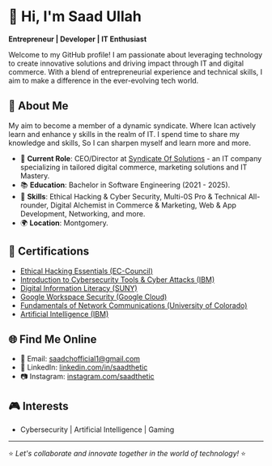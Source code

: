 # 👋 Hi, I'm Saad Ullah

**Entrepreneur | Developer | IT Enthusiast**

Welcome to my GitHub profile! I am passionate about leveraging technology to create innovative solutions and driving impact through IT and digital commerce. With a blend of entrepreneurial experience and technical skills, I aim to make a difference in the ever-evolving tech world.

## 🌟 About Me

My aim to become a member of a dynamic syndicate. Where Ican actively learn and enhance y skills in the realm of IT. I spend time to share my knowledge and skills, So I can sharpen myself and learn more and more.

- 🔭 **Current Role**: CEO/Director at [Syndicate Of Solutions](mailto:syndicateofsolutions@gmail.com) - an IT company specializing in tailored digital commerce, marketing solutions and IT Mastery.
- 📚 **Education**: Bachelor in Software Engineering (2021 - 2025).
- 🌱 **Skills**: Ethical Hacking & Cyber Security, Multi-0S Pro & Technical All-rounder, Digital Alchemist in Commerce & Marketing, Web & App Development, Networking, and more.
- 🌍 **Location**: Montgomery.

## 📜 Certifications

- [Ethical Hacking Essentials (EC-Council)](https://coursera.org/verify/HNM443HMLTTQ)
- [Introduction to Cybersecurity Tools & Cyber Attacks (IBM)](https://coursera.org/verify/88WCQZ64WNKM)
- [Digital Information Literacy (SUNY)](https://coursera.org/verify/5S3M9444CYZA)
- [Google Workspace Security (Google Cloud)](https://coursera.org/verify/UJVDGQ2ERFE2)
- [Fundamentals of Network Communications (University of Colorado)](https://coursera.org/verify/246EAHWCLR5V)
- [Artificial Intelligence (IBM)](https://coursera.org/verify/4UBCMJGWPRR3)
 

## 🌐 Find Me Online

- 📧 Email: [saadchofficial1@gmail.com](mailto:saadchofficial1@gmail.com)  
- 🔗 LinkedIn: [linkedin.com/in/saadthetic](https://linkedin.com/in/saadthetic)  
- 📷 Instagram: [instagram.com/saadthetic](https://instagram.com/saadthetic)  

## 🎮 Interests

- Cybersecurity | Artificial Intelligence | Gaming  

---

⭐️ *Let's collaborate and innovate together in the world of technology!* ⭐️
